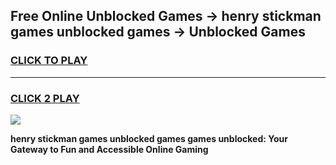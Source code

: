 
## Free Online Unblocked Games → henry stickman games unblocked games → Unblocked Games
<h3>
<a href="https://premium.freeplayer.one?title=henry_stickman_games_unblocked_games&ref=21F">CLICK TO PLAY</a></h3>
<hr>

<h3>
<a href="https://premium.freeplayer.one?title=henry_stickman_games_unblocked_games&ref=21F">CLICK 2 PLAY</a>
  
</h3>

<a href="https://premium.freeplayer.one?title=henry_stickman_games_unblocked_games&ref=21F/"><img src="https://clearcache.store/games.png"></a>


**henry stickman games unblocked games games unblocked: Your Gateway to Fun and Accessible Online Gaming**
